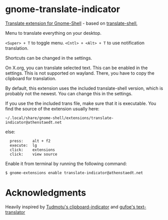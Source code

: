 # gnome-translate-indicator

[Translate extension for Gnome-Shell](https://extensions.gnome.org/extension/3318/translate-indicator/) - 
based on [translate-shell](https://github.com/soimort/translate-shell),

Menu to translate everything on your desktop.

`<Super> + T` to toggle menu.
`<Cntl> + <Alt> + T` to use notification translation.

Shortcuts can be changed in the settings.

On X.org, you can translate selected text. 
This can be enabled in the settings.
This is not supported on wayland.
There, you have to copy the clipboard for translation.

By default, this extension uses the included translate-shell version, 
which is probably not the newest. You can change this in the settings.

If you use the the included trans file, make sure that it is executable.
You find the source of the extension usually here: 

`~/.local/share/gnome-shell/extensions/translate-indicator@athenstaedt.net`

else:

```
  press:    alt + f2
  execute:  lg
  click:    extensions
  click:    view source
```

Enable it from terminal by running the following command:

    $ gnome-extensions enable translate-indicator@athenstaedt.net


# Acknowledgments

Heavily inspired by [Tudmotu's clipboard-indicator](https://github.com/Tudmotu/gnome-shell-extension-clipboard-indicator) 
and [gufoe's text-translator](https://github.com/gufoe/text-translator)
